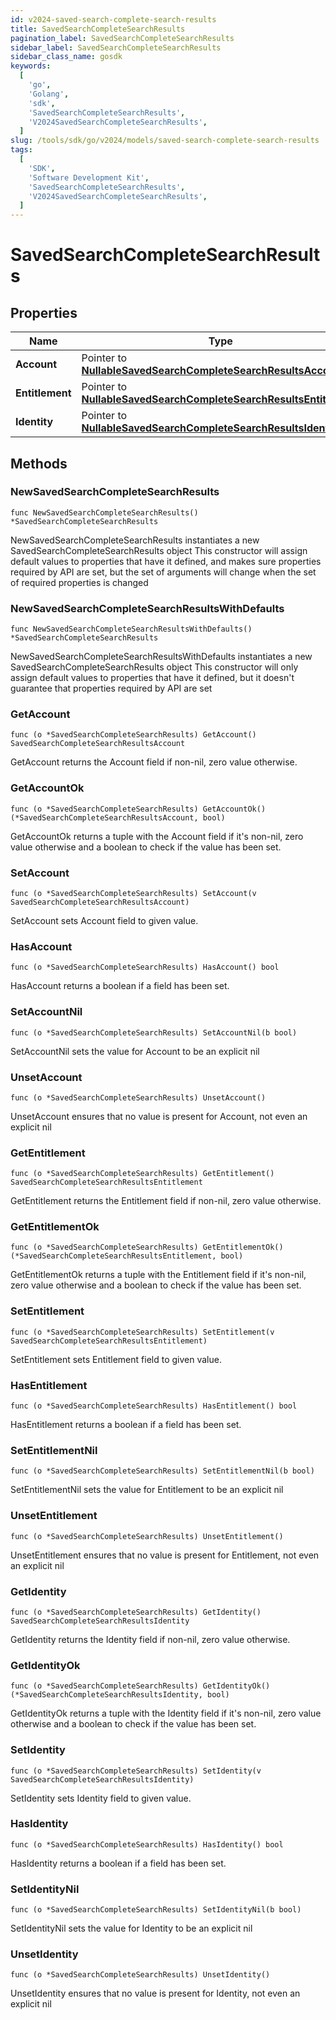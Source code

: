 ```yaml
---
id: v2024-saved-search-complete-search-results
title: SavedSearchCompleteSearchResults
pagination_label: SavedSearchCompleteSearchResults
sidebar_label: SavedSearchCompleteSearchResults
sidebar_class_name: gosdk
keywords:
  [
    'go',
    'Golang',
    'sdk',
    'SavedSearchCompleteSearchResults',
    'V2024SavedSearchCompleteSearchResults',
  ]
slug: /tools/sdk/go/v2024/models/saved-search-complete-search-results
tags:
  [
    'SDK',
    'Software Development Kit',
    'SavedSearchCompleteSearchResults',
    'V2024SavedSearchCompleteSearchResults',
  ]
---
```


# SavedSearchCompleteSearchResults

## Properties

| Name | Type | Description | Notes |
| --- | --- | --- | --- |
| **Account** | Pointer to [**NullableSavedSearchCompleteSearchResultsAccount**](saved-search-complete-search-results-account) |  | [optional] |
| **Entitlement** | Pointer to [**NullableSavedSearchCompleteSearchResultsEntitlement**](saved-search-complete-search-results-entitlement) |  | [optional] |
| **Identity** | Pointer to [**NullableSavedSearchCompleteSearchResultsIdentity**](saved-search-complete-search-results-identity) |  | [optional] |

## Methods

### NewSavedSearchCompleteSearchResults

`func NewSavedSearchCompleteSearchResults() *SavedSearchCompleteSearchResults`

NewSavedSearchCompleteSearchResults instantiates a new SavedSearchCompleteSearchResults object This constructor will assign default values to properties that have it defined, and makes sure properties required by API are set, but the set of arguments will change when the set of required properties is changed

### NewSavedSearchCompleteSearchResultsWithDefaults

`func NewSavedSearchCompleteSearchResultsWithDefaults() *SavedSearchCompleteSearchResults`

NewSavedSearchCompleteSearchResultsWithDefaults instantiates a new SavedSearchCompleteSearchResults object This constructor will only assign default values to properties that have it defined, but it doesn't guarantee that properties required by API are set

### GetAccount

`func (o *SavedSearchCompleteSearchResults) GetAccount() SavedSearchCompleteSearchResultsAccount`

GetAccount returns the Account field if non-nil, zero value otherwise.

### GetAccountOk

`func (o *SavedSearchCompleteSearchResults) GetAccountOk() (*SavedSearchCompleteSearchResultsAccount, bool)`

GetAccountOk returns a tuple with the Account field if it's non-nil, zero value otherwise and a boolean to check if the value has been set.

### SetAccount

`func (o *SavedSearchCompleteSearchResults) SetAccount(v SavedSearchCompleteSearchResultsAccount)`

SetAccount sets Account field to given value.

### HasAccount

`func (o *SavedSearchCompleteSearchResults) HasAccount() bool`

HasAccount returns a boolean if a field has been set.

### SetAccountNil

`func (o *SavedSearchCompleteSearchResults) SetAccountNil(b bool)`

SetAccountNil sets the value for Account to be an explicit nil

### UnsetAccount

`func (o *SavedSearchCompleteSearchResults) UnsetAccount()`

UnsetAccount ensures that no value is present for Account, not even an explicit nil

### GetEntitlement

`func (o *SavedSearchCompleteSearchResults) GetEntitlement() SavedSearchCompleteSearchResultsEntitlement`

GetEntitlement returns the Entitlement field if non-nil, zero value otherwise.

### GetEntitlementOk

`func (o *SavedSearchCompleteSearchResults) GetEntitlementOk() (*SavedSearchCompleteSearchResultsEntitlement, bool)`

GetEntitlementOk returns a tuple with the Entitlement field if it's non-nil, zero value otherwise and a boolean to check if the value has been set.

### SetEntitlement

`func (o *SavedSearchCompleteSearchResults) SetEntitlement(v SavedSearchCompleteSearchResultsEntitlement)`

SetEntitlement sets Entitlement field to given value.

### HasEntitlement

`func (o *SavedSearchCompleteSearchResults) HasEntitlement() bool`

HasEntitlement returns a boolean if a field has been set.

### SetEntitlementNil

`func (o *SavedSearchCompleteSearchResults) SetEntitlementNil(b bool)`

SetEntitlementNil sets the value for Entitlement to be an explicit nil

### UnsetEntitlement

`func (o *SavedSearchCompleteSearchResults) UnsetEntitlement()`

UnsetEntitlement ensures that no value is present for Entitlement, not even an explicit nil

### GetIdentity

`func (o *SavedSearchCompleteSearchResults) GetIdentity() SavedSearchCompleteSearchResultsIdentity`

GetIdentity returns the Identity field if non-nil, zero value otherwise.

### GetIdentityOk

`func (o *SavedSearchCompleteSearchResults) GetIdentityOk() (*SavedSearchCompleteSearchResultsIdentity, bool)`

GetIdentityOk returns a tuple with the Identity field if it's non-nil, zero value otherwise and a boolean to check if the value has been set.

### SetIdentity

`func (o *SavedSearchCompleteSearchResults) SetIdentity(v SavedSearchCompleteSearchResultsIdentity)`

SetIdentity sets Identity field to given value.

### HasIdentity

`func (o *SavedSearchCompleteSearchResults) HasIdentity() bool`

HasIdentity returns a boolean if a field has been set.

### SetIdentityNil

`func (o *SavedSearchCompleteSearchResults) SetIdentityNil(b bool)`

SetIdentityNil sets the value for Identity to be an explicit nil

### UnsetIdentity

`func (o *SavedSearchCompleteSearchResults) UnsetIdentity()`

UnsetIdentity ensures that no value is present for Identity, not even an explicit nil
